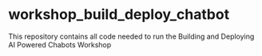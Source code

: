 # workshop_build_deploy_chatbot
This repository contains all code needed to run the Building and Deploying AI Powered Chabots Workshop
